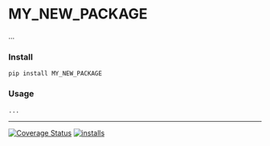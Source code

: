 MY_NEW_PACKAGE
======
...

### Install
```pip install MY_NEW_PACKAGE```


### Usage
```python
...
```

----
[![Coverage Status](https://coveralls.io/repos/github/dpep/MY_NEW_REPO/badge.svg?branch=main)](https://coveralls.io/github/dpep/MY_NEW_REPO?branch=main)
[![installs](https://img.shields.io/pypi/dm/MY_NEW_PACKAGE?label=installs)](https://pypi.org/project/MY_NEW_PACKAGE)
